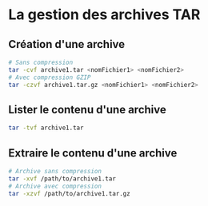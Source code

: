 # La gestion des archives TAR

## Création d'une archive
```bash
# Sans compression
tar -cvf archive1.tar <nomFichier1> <nomFichier2>
# Avec compression GZIP
tar -czvf archive1.tar.gz <nomFichier1> <nomFichier2>
```

## Lister le contenu d'une archive
```bash
tar -tvf archive1.tar
```

## Extraire le contenu d'une archive
```bash
# Archive sans compression
tar -xvf /path/to/archive1.tar
# Archive avec compression
tar -xzvf /path/to/archive1.tar.gz
```




